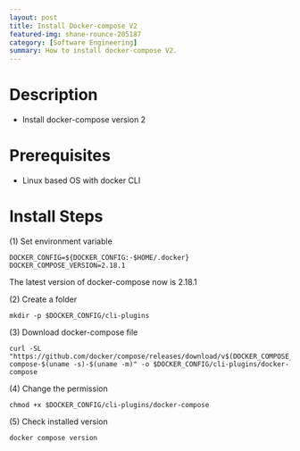 ```yaml
---
layout: post
title: Install Docker-compose V2
featured-img: shane-rounce-205187
category: [Software Engineering]
summary: How to install docker-compose V2.
---
```


# Description
- Install docker-compose version 2

# Prerequisites
- Linux based OS with docker CLI

# Install Steps 
(1) Set environment variable
```
DOCKER_CONFIG=${DOCKER_CONFIG:-$HOME/.docker}
DOCKER_COMPOSE_VERSION=2.18.1
```
The latest version of docker-compose now is 2.18.1

(2) Create a folder
```
mkdir -p $DOCKER_CONFIG/cli-plugins
```

(3) Download docker-compose file
```
curl -SL "https://github.com/docker/compose/releases/download/v$(DOCKER_COMPOSE_VERSION)/docker-compose-$(uname -s)-$(uname -m)" -o $DOCKER_CONFIG/cli-plugins/docker-compose
```

(4) Change the permission
```
chmod +x $DOCKER_CONFIG/cli-plugins/docker-compose
```
(5) Check installed version
```
docker compose version
```